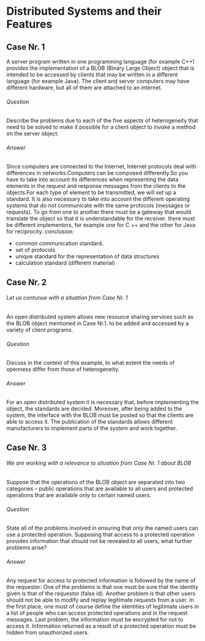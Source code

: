 # Distributed Systems and their Features
## Case Nr. 1
A server program written in one programming language (for example C++) provides the implementation of a BLOB (Binary Large Object) object that is intended to be accessed by clients that may be written in a different language (for example Java). The client and server computers may have different hardware, but all of them are attached to an internet.

###### *Question*
Describe the problems due to each of the five aspects of heterogeneity that need to be solved to make it possible for a client object to invoke a method on the server object.

###### *Answer*
Since computers are connected to the Internet, Internet protocols deal with differences in
networks.Computers can be composed differently.So you have to take into account its differences when representing the data elements in the request and response messages from the clients to the objects.For each type of element to be transmitted, we will set up a standard.
It is also necessary to take into account the different operating systems that do not communicate with the same protocols (messages or requests). To go from one to another there must be a gateway that would translate the object so that it is understandable for the receiver.
there must be different implementors, for example one for C ++ and the other for Java for reciprocity.
conclusion:
- common communication standard.
- set of protocols
- unique standard for the representation of data structures
- calculation standard (different material)



## Case Nr. 2
###### *Let us contunue with a situation from Case Nr. 1*
An open distributed system allows new resource sharing services such as the BLOB object mentioned in Case Nr.1. 
to be added and accessed by a variety of client programs. 
###### *Question*
Discuss in the context of this example, to what extent the needs of openness differ from those of heterogeneity.


###### *Answer*
For an open distributed system it is necessary that, before implementing the object, the standards are decided. Moreover, after being added to the system, the interface with the BLOB must be posted so that the clients are able to access it. The publication of the standards allows different manufacturers to implement parts of the system and work together.


## Case Nr. 3
###### *We are working with a relevance to situation from Case Nr. 1 about BLOB*
Suppose that the operations of the BLOB object are separated into two categories – public
operations that are available to all users and protected operations that are available only to certain
named users. 
###### *Question*
State all of the problems involved in ensuring that only the named users can use a
protected operation. Supposing that access to a protected operation provides information that
should not be revealed to all users, what further problems arise?

###### *Answer*
Any request for access to protected information is followed by the name of the requester:
One of the problems is that one must be sure that the identity given is that of the requestor (false id).
Another problem is that other users should not be able to modify and replay legitimate requests from a user.
In the first place, one must of course define the identities of legitimate users in a list of people who can access protected operations and in the request messages.
Last problem, the information must be encrypted for not to access it.
Information returned as a result of a protected operation must be hidden from unauthorized users.
